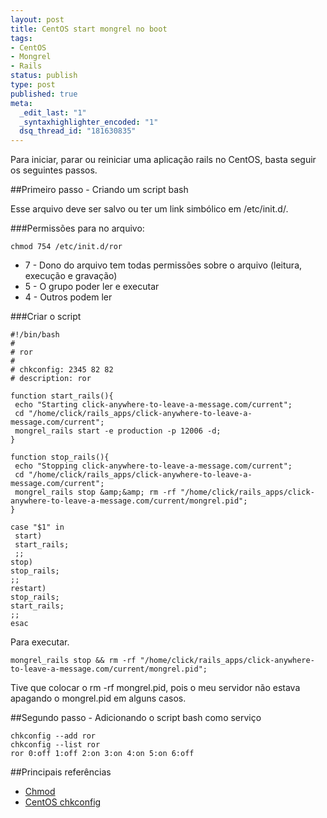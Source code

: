 ```yaml
--- 
layout: post
title: CentOS start mongrel no boot
tags: 
- CentOS
- Mongrel
- Rails
status: publish
type: post
published: true
meta: 
  _edit_last: "1"
  _syntaxhighlighter_encoded: "1"
  dsq_thread_id: "181630835"
---
```

Para iniciar, parar ou reiniciar uma aplicação rails no CentOS, basta seguir os seguintes passos.

##Primeiro passo - Criando um script bash

Esse arquivo deve ser salvo ou ter um link simbólico em /etc/init.d/.

###Permissões para no arquivo:

    chmod 754 /etc/init.d/ror

* 7 - Dono do arquivo tem todas permissões sobre o arquivo (leitura, execução e gravação)
* 5 - O grupo poder ler e executar
* 4 - Outros podem ler

###Criar o script

    #!/bin/bash
    #
    # ror
    #
    # chkconfig: 2345 82 82
    # description: ror
    
    function start_rails(){
     echo "Starting click-anywhere-to-leave-a-message.com/current";
     cd "/home/click/rails_apps/click-anywhere-to-leave-a-message.com/current";
     mongrel_rails start -e production -p 12006 -d;
    }
    
    function stop_rails(){
     echo "Stopping click-anywhere-to-leave-a-message.com/current";
     cd "/home/click/rails_apps/click-anywhere-to-leave-a-message.com/current";
     mongrel_rails stop &amp;&amp; rm -rf "/home/click/rails_apps/click-anywhere-to-leave-a-message.com/current/mongrel.pid";
    }
    
    case "$1" in
     start)
     start_rails;
     ;;
    stop)
    stop_rails;
    ;;
    restart)
    stop_rails;
    start_rails;
    ;;
    esac

Para executar.

    mongrel_rails stop && rm -rf "/home/click/rails_apps/click-anywhere-to-leave-a-message.com/current/mongrel.pid";

Tive que colocar o rm -rf mongrel.pid, pois o meu servidor não estava apagando o mongrel.pid em alguns casos.

##Segundo passo - Adicionando o script bash como serviço

    chkconfig --add ror
    chkconfig --list ror
    ror 0:off 1:off 2:on 3:on 4:on 5:on 6:off

##Principais referências

* [Chmod](http://pt.wikipedia.org/wiki/Chmod)
* [CentOS chkconfig](http://www.centos.org/docs/5/html/Deployment_Guide-en-US/s1-services-chkconfig.html)
